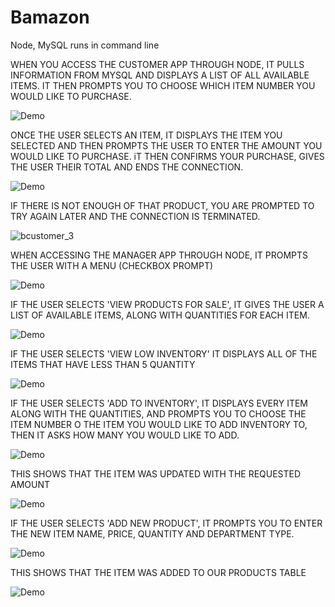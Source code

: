 # Bamazon
Node, MySQL runs in command line

WHEN YOU ACCESS THE CUSTOMER APP THROUGH NODE, IT PULLS INFORMATION FROM MYSQL AND DISPLAYS A LIST OF ALL AVAILABLE ITEMS. IT THEN PROMPTS YOU TO CHOOSE WHICH ITEM NUMBER YOU WOULD LIKE TO PURCHASE.

![Demo](https://user-images.githubusercontent.com/33909888/38588025-9ae75074-3cd8-11e8-87c7-2b245b422ada.JPG)

ONCE THE USER SELECTS AN ITEM, IT DISPLAYS THE ITEM YOU SELECTED AND THEN PROMPTS THE USER TO ENTER THE AMOUNT YOU WOULD LIKE TO PURCHASE. iT THEN CONFIRMS YOUR PURCHASE, GIVES THE USER THEIR TOTAL AND ENDS THE CONNECTION.

![Demo](https://user-images.githubusercontent.com/33909888/38588037-a6f5a492-3cd8-11e8-9ccc-8887f1041f60.JPG)

IF THERE IS NOT ENOUGH OF THAT PRODUCT, YOU ARE PROMPTED TO TRY AGAIN LATER AND THE CONNECTION IS TERMINATED.

![bcustomer_3](https://user-images.githubusercontent.com/33909888/38708844-00c50464-3e6d-11e8-81dd-b87f6e9341e8.png)

WHEN ACCESSING THE MANAGER APP THROUGH NODE, IT PROMPTS THE USER WITH A MENU (CHECKBOX PROMPT)

![Demo](https://user-images.githubusercontent.com/33909888/38588039-a9d77618-3cd8-11e8-859b-361aabdd4b0b.JPG)

IF THE USER SELECTS 'VIEW PRODUCTS FOR SALE', IT GIVES THE USER A LIST OF AVAILABLE ITEMS, ALONG WITH QUANTITIES FOR EACH ITEM.

![Demo](https://user-images.githubusercontent.com/33909888/38588041-ab73bbf8-3cd8-11e8-864f-a768025971ce.JPG)

IF THE USER SELECTS 'VIEW LOW INVENTORY' IT DISPLAYS ALL OF THE ITEMS THAT HAVE LESS THAN 5 QUANTITY

![Demo](https://user-images.githubusercontent.com/33909888/38588042-afa13d90-3cd8-11e8-81e2-161f6cf763b5.JPG)

IF THE USER SELECTS 'ADD TO INVENTORY', IT DISPLAYS EVERY ITEM ALONG WITH THE QUANTITIES, AND PROMPTS YOU TO CHOOSE THE ITEM NUMBER O THE ITEM YOU WOULD LIKE TO ADD INVENTORY TO, THEN IT ASKS HOW MANY YOU WOULD LIKE TO ADD. 

![Demo](https://user-images.githubusercontent.com/33909888/38588048-b40f2860-3cd8-11e8-9986-db6360c85e5e.JPG)

THIS SHOWS THAT THE ITEM WAS UPDATED WITH THE REQUESTED AMOUNT

![Demo](https://user-images.githubusercontent.com/33909888/38588051-b6dda314-3cd8-11e8-87a3-8b73ddb1ff32.JPG)

IF THE USER SELECTS 'ADD NEW PRODUCT', IT PROMPTS YOU TO ENTER THE NEW ITEM NAME, PRICE, QUANTITY AND DEPARTMENT TYPE.

![Demo](https://user-images.githubusercontent.com/33909888/38588053-b9364a12-3cd8-11e8-87cd-c51d7d5d2d40.JPG)

THIS SHOWS THAT THE ITEM WAS ADDED TO OUR PRODUCTS TABLE

![Demo](https://user-images.githubusercontent.com/33909888/38588058-bc6aff2a-3cd8-11e8-9431-514e00a1cdd6.JPG)
